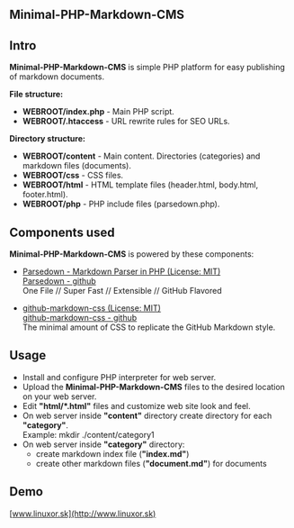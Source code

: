 ## Minimal-PHP-Markdown-CMS

## Intro

**Minimal-PHP-Markdown-CMS** is simple PHP platform for easy publishing of markdown documents. 

**File structure:**  

- **WEBROOT/index.php** - Main PHP script.  
- **WEBROOT/.htaccess** - URL rewrite rules for SEO URLs.  

**Directory structure:**  

- **WEBROOT/content** - Main content. Directories (categories) and markdown files (documents).  
- **WEBROOT/css** - CSS files.  
- **WEBROOT/html** - HTML template files (header.html, body.html, footer.html).  
- **WEBROOT/php** - PHP include files (parsedown.php).




## Components used

**Minimal-PHP-Markdown-CMS** is powered by these components:    

- [Parsedown - Markdown Parser in PHP (License: MIT)](http://parsedown.org)  
[Parsedown - github](https://github.com/erusev/parsedown/)  
One File  //  Super Fast  //  Extensible  //  GitHub Flavored 

- [github-markdown-css (License: MIT)](https://sindresorhus.com/github-markdown-css/)  
[github-markdown-css - github](https://github.com/sindresorhus/github-markdown-css)  
The minimal amount of CSS to replicate the GitHub Markdown style.




## Usage

- Install and configure PHP interpreter for web server.
- Upload the **Minimal-PHP-Markdown-CMS** files to the desired location on your web server.
- Edit **"html/\*.html"** files and customize web site look and feel.
- On web server inside **"content"** directory create directory for each **"category"**.  
Example: mkdir ./content/category1
- On web server inside **"category"** directory:
  - create markdown index file \(**"index.md"**\)  
  - create other markdown files \(**"document.md"**\) for documents



## Demo

[www.linuxor.sk](http://www.linuxor.sk)

